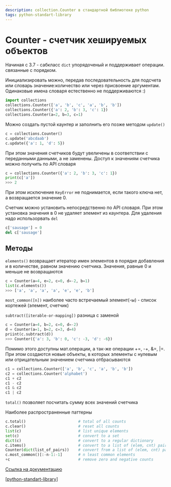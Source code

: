 ```yaml
---
description: collection.Counter в стандартной библиотеке python
tags: python-standart-library
---
```

# Counter - счетчик хешируемых объектов

Начиная с 3.7 - сабкласс `dict` упорядоченый и поддерживает операции. связанные с порядком.

Инициализировать можно, передав последовательность для подсчета или словарь значение:количество или через присвоение аргументам. Одинаковые имена словаря естественно не поддерживаются :)

```python
import collections
collections.Counter(['a', 'b', 'c', 'a', 'b', 'b'])
collections.Counter({'a': 2, 'b': 3, 'c': 1})
collections.Counter(a=2, b=3, c=1)
```

Можно создать пустой каунтер и заполнить его позже методом `update()`

```python
c = collections.Counter()
c.update('abcdaab')
c.update({'a': 1, 'd': 5})
```

При этом значения счетчиков будут увеличены в соответствии с переданными данными, а не заменены. Доступ к значениям счетчика можно получить по API словаря

```python
c = collections.Counter({'a': 2, 'b': 3, 'c': 1})
print(c['a'])
>>> 2
```

При этом исключение `KeyError` не поднимается, если такого ключа нет, а возвращается значение 0.

Счетчик можно установить непосредственно по API словаря. При этом установка значения в 0 не удаляет элемент из каунтера. Для удаления надо использорвать `del`

```python
c['sausage'] = 0
del c['sausage']  
```

## Методы

`elements()` возвращает итератор имен элементов в порядке добавления и в количестве, равном значению счетчика. Значения, равные 0 и меньше не возвращаются

```python
c = Counter(a=4, e=2, c=0, d=-2, b=1)
list(c.elements())
>>> ['a', 'a', 'a', 'a', 'e', 'e', 'b']
```

`most_common([n])` наиболее часто встречаемый элемент(-ы) - список кортежей (элемент, счетчик)

`subtract([iterable-or-mapping])` разница с заменой

```python
c = Counter(a=4, b=2, c=0, d=-2)
d = Counter(a=1, b=2, c=3, d=4)
priint(c.subtract(d))
>>> Counter({'a': 3, 'b': 0, 'c': -3, 'd': -6})
```

Помимо этого доступны мат.операции, а так-же операции +=, -+, &=, |=. При этом создаются новые объекты, в которых элементы с нулевым или отрицательным значением счетчика отбрасываются

```python
c1 = collections.Counter(['a', 'b', 'c', 'a', 'b', 'b'])
c2 = collections.Counter('alphabet')
c1 + c2
c1 - c2
c1 & c2
c1 | c2
```

`total()` позволяет посчитать сумму всех значений счетчика

Наиболее распространенные паттерны

```python
c.total()                       # total of all counts
c.clear()                       # reset all counts
list(c)                         # list unique elements
set(c)                          # convert to a set
dict(c)                         # convert to a regular dictionary
c.items()                       # convert to a list of (elem, cnt) pairs
Counter(dict(list_of_pairs))    # convert from a list of (elem, cnt) pairs
c.most_common()[:-n-1:-1]       # n least common elements
+c                              # remove zero and negative counts
```

[Ссылка на документацию](https://docs.python.org/3/library/collections.html#counter-objects)

[[python-standart-library]]

[//begin]: # "Autogenerated link references for markdown compatibility"
[python-standart-library]: ../lists/python-standart-library "Стандартная библиотека python и полезные ресурсы"
[//end]: # "Autogenerated link references"